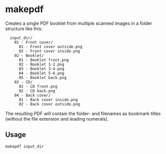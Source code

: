 # makepdf
Creates a single PDF booklet from multiple scanned images in a folder structure like this:

```
  input_dir/
    01 - Front cover/
      01 - Front cover outside.png
      02 - Front cover inside.png
    02 - Booklet/
      01 - Booklet front.png
      02 - Booklet 1-2.png
      03 - Booklet 3-4.png
      04 - Booklet 5-6.png
      05 - Booklet back.png
    03 - CD/
      01 - CD front.png
      02 - CD back.png
    04 - Back cover/
      01 - Back cover inside.png
      02 - Back cover outside.png
```

The resulting PDF will contain the folder- and filenames as bookmark titles (without the file extension and leading numerals).

## Usage
```
makepdf input_dir
```
